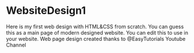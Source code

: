 # WebsiteDesign1
Here is my first web design with HTML&amp;CSS from scratch. You can guess this as a main page of modern designed website. You can edit this to use in your website. Web page design created thanks to @EasyTutorials Youtube Channel
